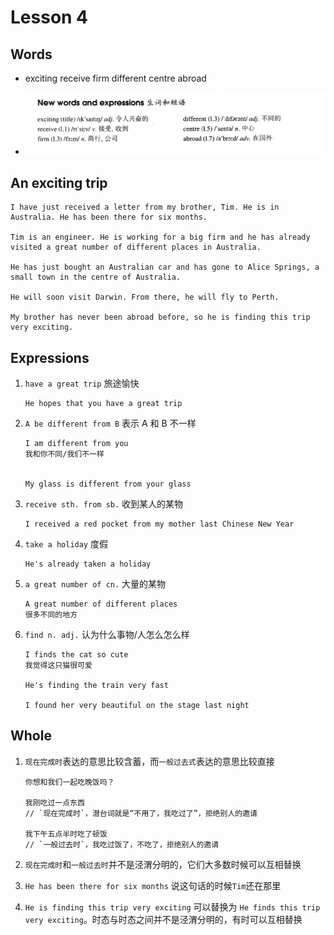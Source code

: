 # Lesson 4

## Words

- exciting receive firm different centre abroad

- ![Words](../../../Images/Part2/01/words-4.png)

## An exciting trip

```
I have just received a letter from my brother, Tim. He is in Australia. He has been there for six months.

Tim is an engineer. He is working for a big firm and he has already visited a great number of different places in Australia.

He has just bought an Australian car and has gone to Alice Springs, a small town in the centre of Australia.

He will soon visit Darwin. From there, he will fly to Perth.

My brother has never been abroad before, so he is finding this trip very exciting.
```

## Expressions

1. `have a great trip` 旅途愉快

   ```
   He hopes that you have a great trip
   ```

2. `A be different from B` 表示 A 和 B 不一样

   ```
   I am different from you
   我和你不同/我们不一样


   My glass is different from your glass
   ```

3. `receive sth. from sb.` 收到某人的某物

   ```
   I received a red pocket from my mother last Chinese New Year
   ```

4. `take a holiday` 度假

   ```
   He's already taken a holiday
   ```

5. `a great number of cn.` 大量的某物

   ```
   A great number of different places
   很多不同的地方
   ```

6. `find n. adj.` 认为什么事物/人怎么怎么样

   ```
   I finds the cat so cute
   我觉得这只猫很可爱

   He's finding the train very fast

   I found her very beautiful on the stage last night
   ```

## Whole

1. `现在完成时`表达的意思比较含蓄，而`一般过去式`表达的意思比较直接

   ```
   你想和我们一起吃晚饭吗？

   我刚吃过一点东西
   // `现在完成时`，潜台词就是“不用了，我吃过了”，拒绝别人的邀请

   我下午五点半时吃了顿饭
   // `一般过去时`，我吃过饭了，不吃了，拒绝别人的邀请
   ```

2. `现在完成时`和`一般过去时`并不是泾渭分明的，它们大多数时候可以互相替换

3. `He has been there for six months` 说这句话的时候`Tim`还在那里

4. `He is finding this trip very exciting` 可以替换为 `He finds this trip very exciting`。时态与时态之间并不是泾渭分明的，有时可以互相替换
